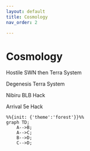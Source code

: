 ```yaml
---
layout: default
title: Cosmology
nav_order: 2

---
```


# Cosmology

Hostile
SWN then Terra System

Degenesis
Terra System

Nibiru
BLB Hack

Arrival 
5e Hack

```mermaid
%%{init: {'theme':'forest'}}%%
graph TD;
    A-->B;
    A-->C;
    B-->D;
    C-->D;
```